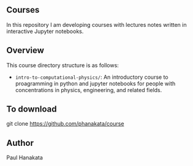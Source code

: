 ## Courses
In this repository I am developing courses with lectures notes written in interactive Jupyter notebooks. 


## Overview 
This course directory structure is as follows:
* ```intro-to-computational-physics/```: An introductory course to proagramming in python and jupyter notebooks for people with concentrations in physics, engineering, and related fields. 
## To download 
git clone https://github.com/phanakata/course

## Author
Paul Hanakata
